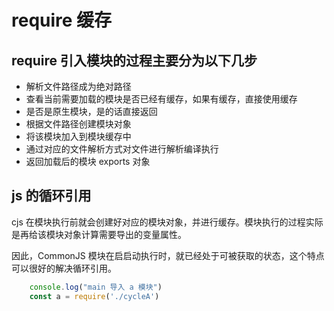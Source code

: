 # require 缓存
## require 引入模块的过程主要分为以下几步
- 解析文件路径成为绝对路径
- 查看当前需要加载的模块是否已经有缓存，如果有缓存，直接使用缓存
- 是否是原生模块，是的话直接返回
- 根据文件路径创建模块对象
- 将该模块加入到模块缓存中
- 通过对应的文件解析方式对文件进行解析编译执行
- 返回加载后的模块 exports 对象
## js 的循环引用
cjs 在模块执行前就会创建好对应的模块对象，并进行缓存。模块执行的过程实际是再给该模块对象计算需要导出的变量属性。

因此，CommonJS 模块在启启动执行时，就已经处于可被获取的状态，这个特点可以很好的解决循环引用。
~~~javascript 
    console.log("main 导入 a 模块")
    const a = require('./cycleA')

~~~